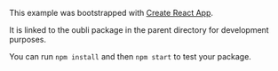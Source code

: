 This example was bootstrapped with [Create React App](https://github.com/facebook/create-react-app).

It is linked to the oubli package in the parent directory for development purposes.

You can run `npm install` and then `npm start` to test your package.

